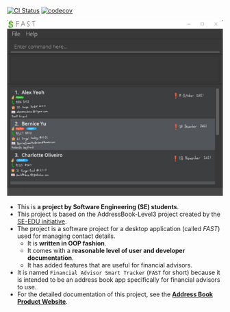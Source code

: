 [![CI Status](https://github.com/AY2122S1-CS2103T-T09-4/tp/workflows/Java%20CI/badge.svg)](https://github.com/se-edu/addressbook-level3/actions)
[![codecov](https://codecov.io/gh/AY2122S1-CS2103T-T09-4/tp/branch/master/graph/badge.svg?token=8G5QJLU0E0)](https://codecov.io/gh/AY2122S1-CS2103T-T09-4/tp)

![Ui](docs/images/Ui.png)

* This is **a project by Software Engineering (SE) students**.<br>
* This project is based on the AddressBook-Level3 project created by the [SE-EDU initiative](https://se-education.org).
* The project is a software project for a desktop application (called _FAST_) used for managing contact details.
  * It is **written in OOP fashion**.
  * It comes with a **reasonable level of user and developer documentation**.
  * It has added features that are useful for financial advisors.
* It is named `Financial Advisor Smart Tracker` (`FAST` for short) because it is intended to be an address book app specifically for financial advisors to use.
* For the detailed documentation of this project, see the **[Address Book Product Website](https://se-education.org/addressbook-level3)**.
